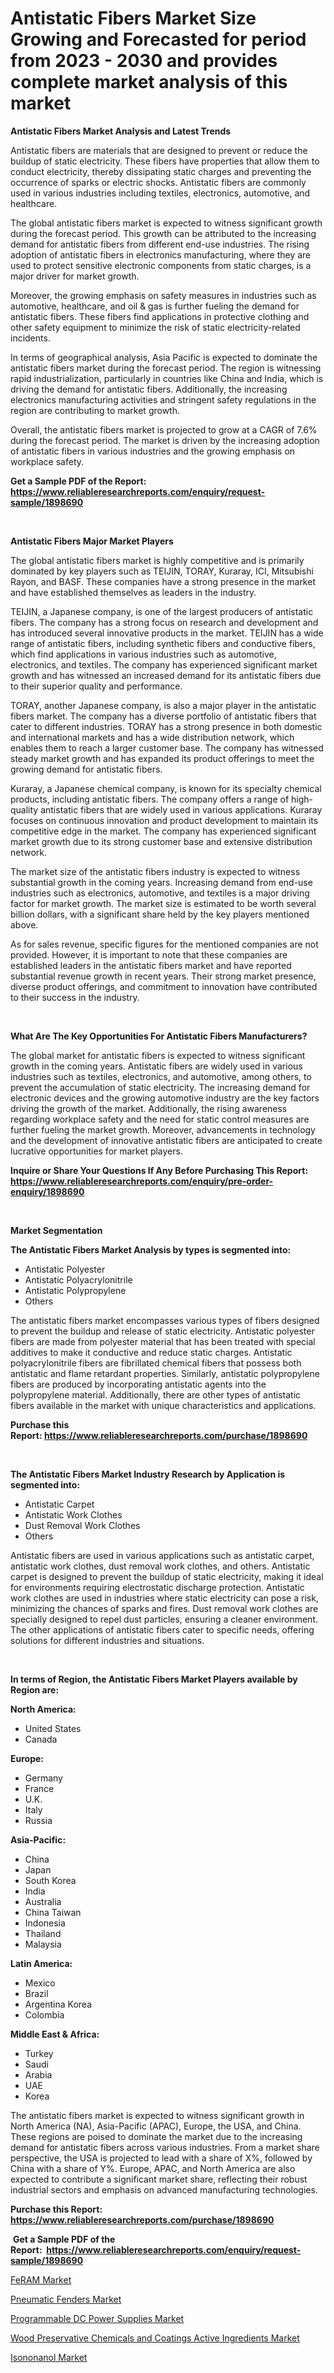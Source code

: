 <p><h1>Antistatic Fibers Market Size Growing and Forecasted for period from 2023 - 2030 and provides complete market analysis of this market</h1></p><p><strong>Antistatic Fibers Market Analysis and Latest Trends</strong></p>
<p><p>Antistatic fibers are materials that are designed to prevent or reduce the buildup of static electricity. These fibers have properties that allow them to conduct electricity, thereby dissipating static charges and preventing the occurrence of sparks or electric shocks. Antistatic fibers are commonly used in various industries including textiles, electronics, automotive, and healthcare.</p><p>The global antistatic fibers market is expected to witness significant growth during the forecast period. This growth can be attributed to the increasing demand for antistatic fibers from different end-use industries. The rising adoption of antistatic fibers in electronics manufacturing, where they are used to protect sensitive electronic components from static charges, is a major driver for market growth.</p><p>Moreover, the growing emphasis on safety measures in industries such as automotive, healthcare, and oil & gas is further fueling the demand for antistatic fibers. These fibers find applications in protective clothing and other safety equipment to minimize the risk of static electricity-related incidents.</p><p>In terms of geographical analysis, Asia Pacific is expected to dominate the antistatic fibers market during the forecast period. The region is witnessing rapid industrialization, particularly in countries like China and India, which is driving the demand for antistatic fibers. Additionally, the increasing electronics manufacturing activities and stringent safety regulations in the region are contributing to market growth.</p><p>Overall, the antistatic fibers market is projected to grow at a CAGR of 7.6% during the forecast period. The market is driven by the increasing adoption of antistatic fibers in various industries and the growing emphasis on workplace safety.</p></p>
<p><strong>Get a Sample PDF of the Report:&nbsp; <a href="https://www.reliableresearchreports.com/enquiry/request-sample/1898690">https://www.reliableresearchreports.com/enquiry/request-sample/1898690</a></strong></p>
<p>&nbsp;</p>
<p><strong>Antistatic Fibers Major Market Players</strong></p>
<p><p>The global antistatic fibers market is highly competitive and is primarily dominated by key players such as TEIJIN, TORAY, Kuraray, ICI, Mitsubishi Rayon, and BASF. These companies have a strong presence in the market and have established themselves as leaders in the industry.</p><p>TEIJIN, a Japanese company, is one of the largest producers of antistatic fibers. The company has a strong focus on research and development and has introduced several innovative products in the market. TEIJIN has a wide range of antistatic fibers, including synthetic fibers and conductive fibers, which find applications in various industries such as automotive, electronics, and textiles. The company has experienced significant market growth and has witnessed an increased demand for its antistatic fibers due to their superior quality and performance.</p><p>TORAY, another Japanese company, is also a major player in the antistatic fibers market. The company has a diverse portfolio of antistatic fibers that cater to different industries. TORAY has a strong presence in both domestic and international markets and has a wide distribution network, which enables them to reach a larger customer base. The company has witnessed steady market growth and has expanded its product offerings to meet the growing demand for antistatic fibers.</p><p>Kuraray, a Japanese chemical company, is known for its specialty chemical products, including antistatic fibers. The company offers a range of high-quality antistatic fibers that are widely used in various applications. Kuraray focuses on continuous innovation and product development to maintain its competitive edge in the market. The company has experienced significant market growth due to its strong customer base and extensive distribution network.</p><p>The market size of the antistatic fibers industry is expected to witness substantial growth in the coming years. Increasing demand from end-use industries such as electronics, automotive, and textiles is a major driving factor for market growth. The market size is estimated to be worth several billion dollars, with a significant share held by the key players mentioned above.</p><p>As for sales revenue, specific figures for the mentioned companies are not provided. However, it is important to note that these companies are established leaders in the antistatic fibers market and have reported substantial revenue growth in recent years. Their strong market presence, diverse product offerings, and commitment to innovation have contributed to their success in the industry.</p></p>
<p>&nbsp;</p>
<p><strong>What Are The Key Opportunities For Antistatic Fibers Manufacturers?</strong></p>
<p><p>The global market for antistatic fibers is expected to witness significant growth in the coming years. Antistatic fibers are widely used in various industries such as textiles, electronics, and automotive, among others, to prevent the accumulation of static electricity. The increasing demand for electronic devices and the growing automotive industry are the key factors driving the growth of the market. Additionally, the rising awareness regarding workplace safety and the need for static control measures are further fueling the market growth. Moreover, advancements in technology and the development of innovative antistatic fibers are anticipated to create lucrative opportunities for market players.</p></p>
<p><strong>Inquire or Share Your Questions If Any Before Purchasing This Report: <a href="https://www.reliableresearchreports.com/enquiry/pre-order-enquiry/1898690">https://www.reliableresearchreports.com/enquiry/pre-order-enquiry/1898690</a></strong></p>
<p>&nbsp;</p>
<p><strong>Market Segmentation</strong></p>
<p><strong>The Antistatic Fibers Market Analysis by types is segmented into:</strong></p>
<p><ul><li>Antistatic Polyester</li><li>Antistatic Polyacrylonitrile</li><li>Antistatic Polypropylene</li><li>Others</li></ul></p>
<p><p>The antistatic fibers market encompasses various types of fibers designed to prevent the buildup and release of static electricity. Antistatic polyester fibers are made from polyester material that has been treated with special additives to make it conductive and reduce static charges. Antistatic polyacrylonitrile fibers are fibrillated chemical fibers that possess both antistatic and flame retardant properties. Similarly, antistatic polypropylene fibers are produced by incorporating antistatic agents into the polypropylene material. Additionally, there are other types of antistatic fibers available in the market with unique characteristics and applications.</p></p>
<p><strong>Purchase this Report:&nbsp;<a href="https://www.reliableresearchreports.com/purchase/1898690">https://www.reliableresearchreports.com/purchase/1898690</a></strong></p>
<p>&nbsp;</p>
<p><strong>The Antistatic Fibers Market Industry Research by Application is segmented into:</strong></p>
<p><ul><li>Antistatic Carpet</li><li>Antistatic Work Clothes</li><li>Dust Removal Work Clothes</li><li>Others</li></ul></p>
<p><p>Antistatic fibers are used in various applications such as antistatic carpet, antistatic work clothes, dust removal work clothes, and others. Antistatic carpet is designed to prevent the buildup of static electricity, making it ideal for environments requiring electrostatic discharge protection. Antistatic work clothes are used in industries where static electricity can pose a risk, minimizing the chances of sparks and fires. Dust removal work clothes are specially designed to repel dust particles, ensuring a cleaner environment. The other applications of antistatic fibers cater to specific needs, offering solutions for different industries and situations.</p></p>
<p>&nbsp;</p>
<p><strong>In terms of Region, the Antistatic Fibers Market Players available by Region are:</strong></p>
<p>
    <p> <strong> North America: </strong>
        <ul>
            <li>United States</li>
            <li>Canada</li>
        </ul>
        </p> 
    <p> <strong> Europe: </strong>
        <ul>
            <li>Germany</li>
            <li>France</li>
            <li>U.K.</li>
            <li>Italy</li>
            <li>Russia</li>
        </ul>
        </p> 
    <p> <strong> Asia-Pacific: </strong>
        <ul>
            <li>China</li>
            <li>Japan</li>
            <li>South Korea</li>
            <li>India</li>
            <li>Australia</li>
            <li>China Taiwan</li>
            <li>Indonesia</li>
            <li>Thailand</li>
            <li>Malaysia</li>
        </ul>
        </p> 
    <p> <strong> Latin America: </strong>
        <ul>
            <li>Mexico</li>
            <li>Brazil</li>
            <li>Argentina Korea</li>
            <li>Colombia</li>
        </ul>
        </p> 
    <p> <strong> Middle East & Africa: </strong>
        <ul>
            <li>Turkey</li>
            <li>Saudi</li>
            <li>Arabia</li>
            <li>UAE</li>
            <li>Korea</li>
        </ul>
    </p>
    </p>
<p><p>The antistatic fibers market is expected to witness significant growth in North America (NA), Asia-Pacific (APAC), Europe, the USA, and China. These regions are poised to dominate the market due to the increasing demand for antistatic fibers across various industries. From a market share perspective, the USA is projected to lead with a share of X%, followed by China with a share of Y%. Europe, APAC, and North America are also expected to contribute a significant market share, reflecting their robust industrial sectors and emphasis on advanced manufacturing technologies.</p></p>
<p><strong>Purchase this Report: <a href="https://www.reliableresearchreports.com/purchase/1898690">https://www.reliableresearchreports.com/purchase/1898690</a></strong></p>
<p>&nbsp;<strong>Get a Sample PDF of the Report:&nbsp;&nbsp;<a href="https://www.reliableresearchreports.com/enquiry/request-sample/1898690">https://www.reliableresearchreports.com/enquiry/request-sample/1898690</a></strong></p>
<p><strong></strong></p>
<p><p><a href="https://medium.com/@entelabrahimi1961/feram-market-trends-forecast-and-competitive-analysis-to-2030-fa632ab42652">FeRAM Market</a></p><p><a href="https://medium.com/@half.skull.am/pneumatic-fenders-market-analysis-and-sze-forecasted-for-period-from-2023-to-2030-43d9f2fa4732">Pneumatic Fenders Market</a></p><p><a href="https://medium.com/@the.strong.zer0/programmable-dc-power-supplies-market-size-reveals-the-best-marketing-channels-in-global-industry-ddac86eee2c1">Programmable DC Power Supplies Market</a></p><p><a href="https://github.com/YashRP12/Market-Research-Report-List-1/blob/main/wood-preservative-chemicals-and-coatings-active-ingredients-market.md">Wood Preservative Chemicals and Coatings Active Ingredients Market</a></p><p><a href="https://github.com/Chiragrp24/Market-Research-Report-List-1/blob/main/isononanol-market.md">Isononanol Market</a></p></p>